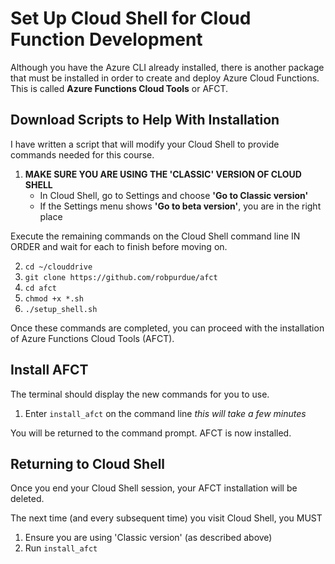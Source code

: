 # Set Up Cloud Shell for Cloud Function Development

Although you have the Azure CLI already installed, there is another package that must be installed in order to create and deploy Azure Cloud Functions. This is called **Azure Functions Cloud Tools** or AFCT.

## Download Scripts to Help With Installation
I have written a script that will modify your Cloud Shell to provide commands needed for this course.

1. **MAKE SURE YOU ARE USING THE 'CLASSIC' VERSION OF CLOUD SHELL**
    * In Cloud Shell, go to Settings and choose **'Go to Classic version'**
    * If the Settings menu shows **'Go to beta version'**, you are in the right place

Execute the remaining commands on the Cloud Shell command line IN ORDER and wait for each to finish before moving on.

2. `cd ~/clouddrive`
3. `git clone https://github.com/robpurdue/afct`
4. `cd afct`
5. `chmod +x *.sh`
6. `./setup_shell.sh`

Once these commands are completed, you can proceed with the installation of Azure Functions Cloud Tools (AFCT).

## Install AFCT
The terminal should display the new commands for you to use.

1. Enter `install_afct` on the command line *this will take a few minutes*

You will be returned to the command prompt. AFCT is now installed.

## Returning to Cloud Shell
Once you end your Cloud Shell session, your AFCT installation will be deleted.

The next time (and every subsequent time) you visit Cloud Shell, you MUST

1. Ensure you are using 'Classic version' (as described above)
2. Run `install_afct`